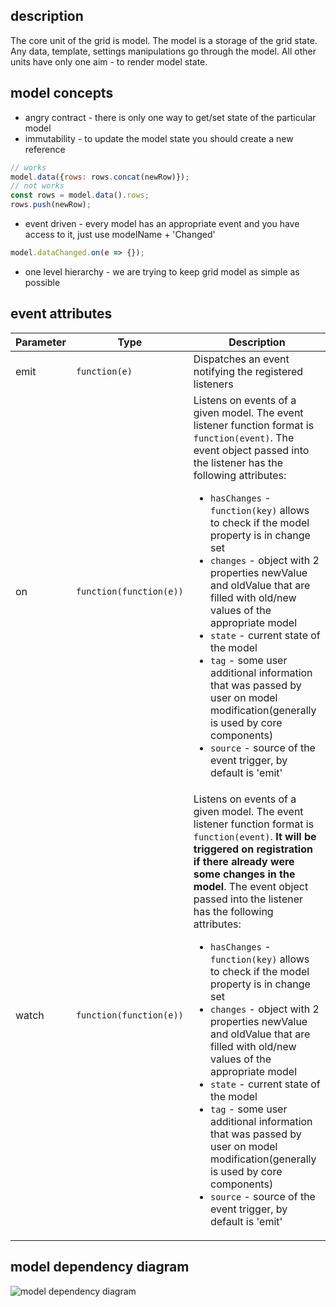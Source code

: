 ## description
The core unit of the grid is model. The model is a storage of the grid state. Any data, template, settings manipulations go through the model. All other units have only one aim - to render model state.

## model concepts
* angry contract - there is only one way to get/set state of the particular model
* immutability - to update the model state you should create a new reference 
```javascript
// works
model.data({rows: rows.concat(newRow)});
// not works
const rows = model.data().rows;
rows.push(newRow);
```
* event driven - every model has an appropriate event and you have access to it, just use modelName + 'Changed'
```javascript
model.dataChanged.on(e => {});
```
* one level hierarchy - we are trying to keep grid model as simple as possible 

## event attributes
<table class="attributes">
<thead>
	<tr>
		<th>Parameter</th>
		<th>Type</th>
		<th>Description</th>
	</tr>
</thead>
<tbody>
	<tr>
	  <td>emit</td>
	  <td><code>function(e)</code></td>
	  <td>Dispatches an event notifying the registered listeners</td>
	</tr>
	<tr>
	  <td>on</td>
	  <td><code>function(function(e))</code></td>
	  <td>Listens on events of a given model. The event listener function format is <code>function(event)</code>. The event object passed into the listener has the following attributes:
	  <ul>
	  	<li><code>hasChanges</code> - <code>function(key)</code> allows to check if the model property is in change set</li>
	  	<li><code>changes</code> - object with 2 properties newValue and oldValue that are filled with old/new values of the appropriate model</li>
	  	<li><code>state</code> - current state of the model</li>
	  	<li><code>tag</code> - some user additional information that was passed by user on model modification(generally is used by core components)</li>
	  	<li><code>source</code> - source of the event trigger, by default is 'emit'</li>
	  </ul>
	  </td>
	</tr>	
	<tr>
	  <td>watch</td>
	  <td><code>function(function(e))</td>
	  <td>Listens on events of a given model. The event listener function format is <code>function(event)</code>. <b>It will be triggered on registration if there already were some changes in the model</b>. The event object passed into the listener has the following attributes:
	  <ul>
	  	<li><code>hasChanges</code> - <code>function(key)</code> allows to check if the model property is in change set</li>
	  	<li><code>changes</code> - object with 2 properties newValue and oldValue that are filled with old/new values of the appropriate model</li>
	  	<li><code>state</code> - current state of the model</li>
	  	<li><code>tag</code> - some user additional information that was passed by user on model modification(generally is used by core components)</li>
	  	<li><code>source</code> - source of the event trigger, by default is 'emit'</li>
	  </ul>
	  </td>
	</tr>			
</tbody>
</table>

## model dependency diagram
![model dependency diagram](https://github.com/qgrid/ng/blob/master/docs/architecture.png?raw=true)